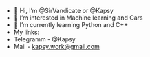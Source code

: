 - 👋 Hi, I’m @SirVandicate or @Kapsy
- 👀 I’m interested in Machine learning and Cars
- 🌱 I’m currently learning Python and C++
- My links:
- Telegramm - @Kapsy
- Mail - kapsy.work@gmail.com
